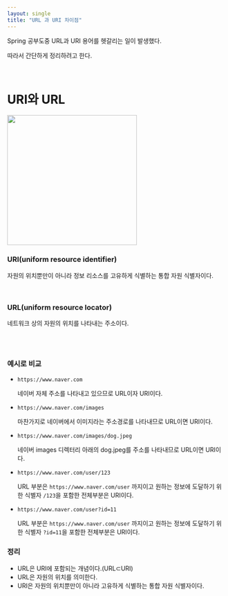 ```yaml
---
layout: single
title: "URL 과 URI 차이점"
---
```


Spring 공부도중 URL과 URI 용어를 헷갈리는 일이 발생했다.

따라서 간단하게 정리하려고 한다.

<br/>


# URI와 URL

<img src= "https://user-images.githubusercontent.com/58356031/148347747-7a123494-6cd1-4020-a506-dcbc692f5712.png" width="300">

<br/>

### URI(uniform resource identifier)

자원의 위치뿐만이 아니라 정보 리소스를 고유하게 식별하는 통합 자원 식별자이다.

<br/>

### URL(uniform resource locator)

네트워크 상의 자원의 위치를 나타내는 주소이다.

<br/>
<br/>

### 예시로 비교

- `https://www.naver.com`
  
  네이버 자체 주소를 나타내고 있으므로 URL이자 URI이다.


  
- `https://www.naver.com/images`
  
  마찬가지로 네이버에서 이미지라는 주소경로를 나타내므로 URL이면 URI이다.


- `https://www.naver.com/images/dog.jpeg`

    네이버 images 디렉터리 아래의 dog.jpeg를 주소를 나타내므로 URL이면 URI이다.

  
- `https://www.naver.com/user/123`
   
   URL 부분은 `https://www.naver.com/user` 까지이고 원하는 정보에 도달하기 위한 식별자 `/123`을 포함한 전체부분은 URI이다.

  
- `https://www.naver.com/user?id=11` 

  URL 부분은 `https://www.naver.com/user` 까지이고 원하는 정보에 도달하기 위한 식별자 `?id=11`을 포함한 전체부분은 URI이다.
    

### 정리
- URL은 URI에 포함되는 개념이다.(URL⊂URI)
- URL은 자원의 위치를 의미한다.
- URI은 자원의 위치뿐만이 아니라 고유하게 식별하는 통합 자원 식별자이다.

